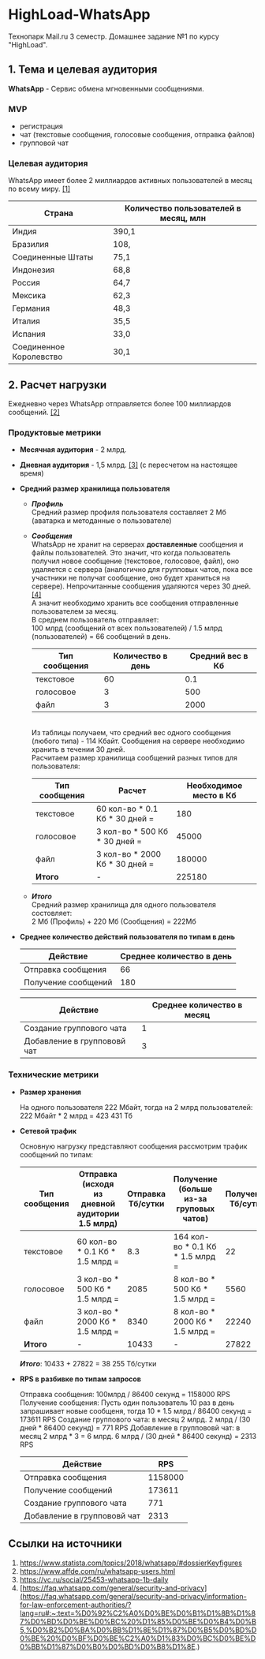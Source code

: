 # HighLoad-WhatsApp
Технопарк Mail.ru 3 семестр. Домашнее задание №1 по курсу "HighLoad".

## 1. Тема и целевая аудитория

**WhatsApp** - Cервис обмена мгновенными сообщениями.

### MVP
 - регистрация
 - чат (текстовые сообщения, голосовые сообщения, отправка файлов)
 - групповой чат


### Целевая аудитория

WhatsApp имеет более 2 миллиардов активных пользователей в месяц по всему миру. [[1]](https://www.statista.com/topics/2018/whatsapp/#dossierKeyfigures)

**Страна**|**Количество пользователей в месяц, млн**
---|---
Индия|390,1
Бразилия|108,
Соединенные Штаты|75,1
Индонезия|68,8
Россия|64,7
Мексика|62,3
Германия|48,3
Италия|35,5
Испания|33,0
Соединенное Королевство|30,1


## 2. Расчет нагрузки

Ежедневно через WhatsApp отправляется более 100 миллиардов сообщений. [[2]](https://www.affde.com/ru/whatsapp-users.html)

### Продуктовые метрики

* **Месячная аудитория** - 2 млрд.
* **Дневная аудитория** - 1,5 млрд. [[3]](https://vc.ru/social/25453-whatsapp-1b-daily) (с пересчетом на настоящее время)
* **Средний размер хранилища пользователя**
  * ***Профиль*** <br> Средний размер профиля пользователя составляет 2 Мб (аватарка и методанные о пользователе)
  * ***Сообщения*** <br> WhatsApp не хранит на серверах **доставленные** сообщения и файлы пользователей.
    Это значит, что когда пользователь получил новое сообщение (текстовое, голосовое, файл), оно удаляется с сервера (аналогично для групповых чатов, пока все участники не получат сообщение, оно будет храниться на сервере). Непрочитанные сообщения удаляются через 30 дней. [[4]](https://faq.whatsapp.com/general/security-and-privacy/information-for-law-enforcement-authorities/?lang=ru#:~:text=%D0%92%C2%A0%D0%BE%D0%B1%D1%8B%D1%87%D0%BD%D0%BE%D0%BC%20%D1%85%D0%BE%D0%B4%D0%B5,%D0%B2%D0%BA%D0%BB%D1%8E%D1%87%D0%B5%D0%BD%D0%BE%20%D0%BF%D0%BE%C2%A0%D1%83%D0%BC%D0%BE%D0%BB%D1%87%D0%B0%D0%BD%D0%B8%D1%8E) <br>
    А значит необходимо хранить все сообщения отправленные пользователем за месяц.<br>
    В среднем пользователь отправляет: <br> 100 млрд (сообщений от всех пользователей) / 1.5 млрд (пользователей) = 66 сообщений в день.
    
    | **Тип сообщения** | **Количество в день** | **Средний вес в Кб**  |
    |-------------------|-----------------------|-----------------------|
    | текстовое         | 60                    | 0.1                   |
    | голосовое         | 3                     | 500                   |
    | файл              | 3                     | 2000                  |
    <br>Из таблицы получаем, что средний вес одного сообщения (любого типа) - 114 Кбайт.
    Сообщения на сервере необходимо хранить в течении 30 дней.<br>
    Расчитаем размер хранилища сообщений разных типов для пользователя:
    
    | **Тип сообщения** | **Расчет**                     | **Необходимое место в Кб**  |
    |--------------------------------|-----------------------|-----------------------|
    | текстовое         | 60 кол-во * 0.1 Кб * 30 дней = | 180 |
    | голосовое         | 3 кол-во * 500 Кб * 30 дней =         | 45000 |
    | файл              | 3 кол-во * 2000 Кб * 30 дней =        | 180000|
    | **Итого**         | -                              | 225180 |
  * ***Итого*** <br> Средний размер хранилища для одного пользователя состовляет:<br>2 Мб (Профиль) + 220 Мб (Сообщения) = 222Мб
  

* **Среднее количество действий пользователя по типам в день**

  **Действие**|**Среднее количество в день**
  ---|---
  Отправка сообщения|66
  Получение сообщений|180

  **Действие**|**Среднее количество в месяц**
  ---|---
  Создание группового чата|1
  Добавление в группововй чат|3

### Технические метрики

* **Размер хранения**
  
  На одного пользователя 222 Мбайт, тогда на 2 млрд пользователей:<br>
  222 Мбайт * 2 млрд = 423 431 Тб
  
* **Сетевой трафик**
  
  Основную нагрузку представляют сообщения рассмотрим трафик сообщений по типам:
 
  | **Тип сообщения** | **Отправка (исходя из дневной аудитории 1.5 млрд)** | **Отправка Тб/сутки** | **Получение (больше из-за груповых чатов)** | **Получение Тб/сутки** |
  |-------------------|-----------------------|---------------------------------------------|------------------------|-----------------------|
  | текстовое         | 60 кол-во * 0.1 Кб * 1.5 млрд =                 | 8.3                   | 164 кол-во * 0.1 Кб * 1.5 млрд =            | 22                     |
  | голосовое         | 3 кол-во * 500 Кб * 1.5 млрд =                  | 2085                  | 8 кол-во * 500 Кб * 1.5 млрд =              | 5560                   |
  | файл              | 3 кол-во * 2000 Кб * 1.5 млрд =                 | 8340                  | 8 кол-во * 2000 Кб * 1.5 млрд =             | 22240                  |
  | **Итого**         | -                                               | 10433                 | -                                           | 27822                  |

    ***Итого***: 10433 + 27822 = 38 255 Тб/сутки
 

* **RPS в разбивке по типам запросов**
  
  Отправка сообщения: 100млрд / 86400 секунд = 1158000 RPS
  Получение сообщения: Пусть один пользователь 10 раз в день запрашивает новые сообщеня, тогда 10 * 1.5 млрд / 86400 секунд = 173611 RPS
  Создание группового чата: в месяц 2 млрд. 2 млрд / (30 дней * 86400 секунд) = 771 RPS
  Добавление в группововй чат: в месяц 2 млрд * 3 = 6 млрд. 6 млрд / (30 дней * 86400 секунд) = 2313 RPS

  **Действие**|**RPS**
  ---|---
  Отправка сообщения|1158000
  Получение сообщений|173611
  Создание группового чата|771
  Добавление в группововй чат|2313

## Ссылки на источники
1. https://www.statista.com/topics/2018/whatsapp/#dossierKeyfigures
2. https://www.affde.com/ru/whatsapp-users.html
3. https://vc.ru/social/25453-whatsapp-1b-daily
4. [https://faq.whatsapp.com/general/security-and-privacy](https://faq.whatsapp.com/general/security-and-privacy/information-for-law-enforcement-authorities/?lang=ru#:~:text=%D0%92%C2%A0%D0%BE%D0%B1%D1%8B%D1%87%D0%BD%D0%BE%D0%BC%20%D1%85%D0%BE%D0%B4%D0%B5,%D0%B2%D0%BA%D0%BB%D1%8E%D1%87%D0%B5%D0%BD%D0%BE%20%D0%BF%D0%BE%C2%A0%D1%83%D0%BC%D0%BE%D0%BB%D1%87%D0%B0%D0%BD%D0%B8%D1%8E.)
